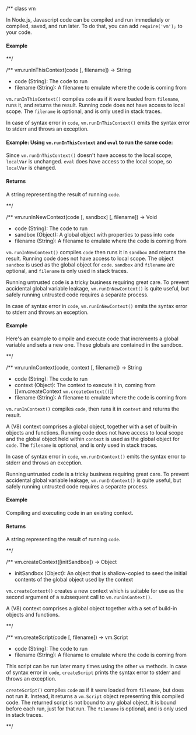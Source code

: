 /**
class vm


In Node.js, Javascript code can be compiled and run immediately or compiled, saved, and run later. To do that, you can add `require('vm');` to your code.

#### Example

<script src='http://snippets.nodemanual.org/github.com/mattpardee/nodemanual.org-examples/nodejs_ref_guide/vm/vm.js?linestart=3&lineend=0&showlines=false' defer='defer'></script>

**/

/**
vm.runInThisContext(code [, filename]) -> String
- code (String):  The code to run
- filename (String): A filename to emulate where the code is coming from 

`vm.runInThisContext()` compiles `code` as if it were loaded from `filename`, runs it, and returns the result. Running code does not have access to local scope. The `filename` is optional, and is only used in stack traces.

In case of syntax error in `code`, `vm.runInThisContext()` emits the syntax error to stderr and throws an exception.

#### Example: Using `vm.runInThisContext` and `eval` to run the same code:

<script src='http://snippets.nodemanual.org/github.com/mattpardee/nodemanual.org-examples/nodejs_ref_guide/vm/vm.runInThisContext.js?linestart=3&lineend=0&showlines=false' defer='defer'></script>

Since `vm.runInThisContext()` doesn't have access to the local scope, `localVar` is unchanged. `eval` does have access to the local scope, so `localVar` is changed.

#### Returns

A string representing the result of running `code`.

**/ 


/**
vm.runInNewContext(code [, sandbox] [, filename]) -> Void
- code (String): The code to run
- sandbox (Object): A global object with properties to pass into `code`
- filename (String):  A filename to emulate where the code is coming from

`vm.runInNewContext()` compiles `code` then runs it in `sandbox` and returns the result. Running code does not have access to local scope. The object `sandbox` is used as the global object for `code`.
`sandbox` and `filename` are optional, and `filename` is only used in stack traces.

<Warning>Running untrusted code is a tricky business requiring great care.  To prevent accidental global variable leakage, `vm.runInNewContext()` is quite useful, but safely running untrusted code requires a separate process.</Warning>

In case of syntax error in `code`, `vm.runInNewContext()` emits the syntax error to stderr and throws an exception.

#### Example

Here's an example to ompile and execute code that increments a global variable and sets a new one. These globals are contained in the sandbox.

<script src='http://snippets.nodemanual.org/github.com/mattpardee/nodemanual.org-examples/nodejs_ref_guide/vm/vm.runInNewContext.js?linestart=3&lineend=0&showlines=false' defer='defer'></script>

**/ 


/**
vm.runInContext(code, context [, filename]) -> String
- code (String): The code to run
- context (Object): The context to execute it in, coming from [[vm.createContext `vm.createContext()`]]
- filename (String): A filename to emulate where the code is coming from

`vm.runInContext()` compiles `code`, then runs it in `context` and returns the result.

A (V8) context comprises a global object, together with a set of built-in objects and functions. Running code does not have access to local scope and the global object held within `context` is used as the global object for `code`. The `filename` is optional, and is only used in stack traces.

In case of syntax error in `code`, `vm.runInContext()` emits the syntax error to stderr and throws an exception.

<Note>Running untrusted code is a tricky business requiring great care.  To prevent accidental global variable leakage, `vm.runInContext()` is quite useful, but safely running untrusted code requires a separate process.</Note>

#### Example

Compiling and executing code in an existing context.

<script src='http://snippets.nodemanual.org/github.com/mattpardee/nodemanual.org-examples/nodejs_ref_guide/vm/vm.runInContext.js?linestart=3&lineend=0&showlines=false' defer='defer'></script>

#### Returns

A string representing the result of running `code`.

**/ 


/**
vm.createContext([initSandbox]) -> Object
- initSandbox (Object): An object that is shallow-copied to seed the initial contents of the global object used by the context

`vm.createContext()` creates a new context which is suitable for use as the second argument of a subsequent call to `vm.runInContext()`. 

A (V8) context comprises a global object together with a set of build-in objects and functions.

**/ 


/**
vm.createScript(code [, filename]) -> vm.Script
- code (String): The code to run
- filename (String): A filename to emulate where the code is coming from


This script can be run later many times using the other `vm` methods. In case of syntax error in `code`, `createScript` prints the syntax error to stderr and throws an exception.


`createScript()` compiles `code` as if it were loaded from `filename`, but does not run it. Instead, it returns a `vm.Script` object representing this compiled code. The returned script is not bound to any global object. It is bound before each run, just for that run. The `filename` is optional, and is only used in stack traces.

**/ 
